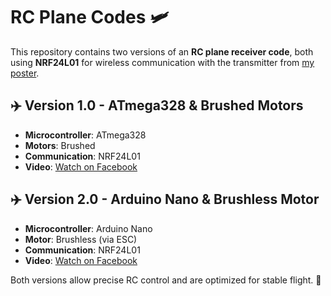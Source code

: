 # RC Plane Codes 🛩️  

This repository contains two versions of an **RC plane receiver code**, both using **NRF24L01** for wireless communication with the transmitter from [my poster](https://github.com/ghaithmhamd/Radio-transmitter-and-reciever).  

## ✈️ Version 1.0 - ATmega328 & Brushed Motors  
- **Microcontroller**: ATmega328  
- **Motors**: Brushed  
- **Communication**: NRF24L01  
- **Video**: [Watch on Facebook](https://www.facebook.com/share/r/1AMembcc36/)  

## ✈️ Version 2.0 - Arduino Nano & Brushless Motor  
- **Microcontroller**: Arduino Nano  
- **Motor**: Brushless (via ESC)  
- **Communication**: NRF24L01  
- **Video**: [Watch on Facebook](https://www.facebook.com/share/r/12Hkgee1qXn/)  

Both versions allow precise RC control and are optimized for stable flight. 🚀  
